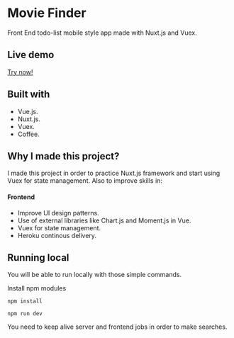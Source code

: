 # Movie Finder

Front End todo-list mobile style app made with Nuxt.js and Vuex.

## Live demo

[Try now!](https://vue-keep.herokuapp.com/)


## Built with

* Vue.js.
* Nuxt.js.
* Vuex.
* Coffee.

## Why I made this project?

I made this project in order to practice Nuxt.js framework and start using Vuex for state management. Also to improve skills in:

#### Frontend

* Improve UI design patterns.
* Use of external libraries like Chart.js and Moment.js in Vue.
* Vuex for state management.
* Heroku continous delivery.

## Running local

You will be able to run locally with those simple commands.

Install npm modules

```
npm install
```

```
npm run dev
```
You need to keep alive server and frontend jobs in order to make searches.